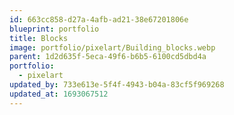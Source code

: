 ```yaml
---
id: 663cc858-d27a-4afb-ad21-38e67201806e
blueprint: portfolio
title: Blocks
image: portfolio/pixelart/Building_blocks.webp
parent: 1d2d635f-5eca-49f6-b6b5-6100cd5dbd4a
portfolio:
  - pixelart
updated_by: 733e613e-5f4f-4943-b04a-83cf5f969268
updated_at: 1693067512
---
```

